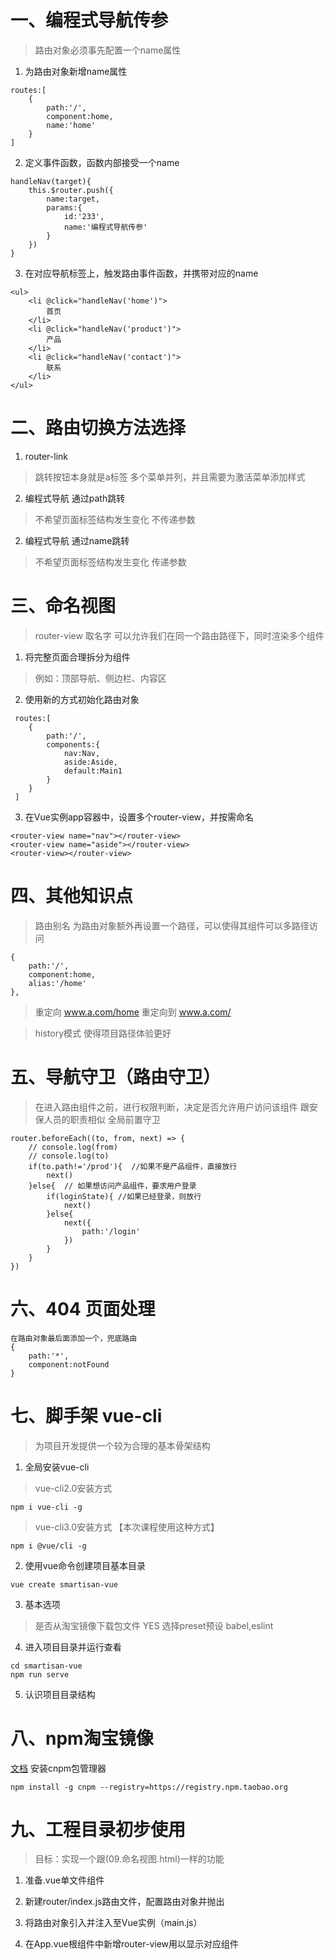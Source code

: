 # 一、编程式导航传参
> 路由对象必须事先配置一个name属性
1. 为路由对象新增name属性
```
routes:[
    {
        path:'/',
        component:home,
        name:'home'
    }
]
```

2. 定义事件函数，函数内部接受一个name
```
handleNav(target){
    this.$router.push({
        name:target,
        params:{
            id:'233',
            name:'编程式导航传参'
        }
    })
}
```

3. 在对应导航标签上，触发路由事件函数，并携带对应的name
```
<ul>
    <li @click="handleNav('home')">
        首页
    </li>
    <li @click="handleNav('product')">
        产品
    </li>
    <li @click="handleNav('contact')">
        联系
    </li>
</ul>
```


# 二、路由切换方法选择
1. router-link  
> 跳转按钮本身就是a标签 
> 多个菜单并列，并且需要为激活菜单添加样式

2. 编程式导航 通过path跳转
> 不希望页面标签结构发生变化
> 不传递参数

2. 编程式导航 通过name跳转
> 不希望页面标签结构发生变化
> 传递参数


# 三、命名视图
> router-view 取名字
> 可以允许我们在同一个路由路径下，同时渲染多个组件

1. 将完整页面合理拆分为组件
> 例如：顶部导航、侧边栏、内容区

2. 使用新的方式初始化路由对象
```
 routes:[
    {
        path:'/',
        components:{
            nav:Nav,
            aside:Aside,
            default:Main1
        }
    }
 ]
```

3. 在Vue实例app容器中，设置多个router-view，并按需命名
```
<router-view name="nav"></router-view>
<router-view name="aside"></router-view>
<router-view></router-view>
```

# 四、其他知识点
> 路由别名   为路由对象额外再设置一个路径，可以使得其组件可以多路径访问
```
{
    path:'/',
    component:home,
    alias:'/home'
},
```
> 重定向   www.a.com/home  重定向到   www.a.com/
   
> history模式  使得项目路径体验更好

# 五、导航守卫（路由守卫）
> 在进入路由组件之前，进行权限判断，决定是否允许用户访问该组件
> 跟安保人员的职责相似
全局前置守卫
```
router.beforeEach((to, from, next) => {
    // console.log(from)
    // console.log(to)
    if(to.path!='/prod'){  //如果不是产品组件，直接放行
        next()
    }else{  // 如果想访问产品组件，要求用户登录
        if(loginState){ //如果已经登录，则放行
            next()
        }else{
            next({
                path:'/login'
            })
        }
    }
})
```


# 六、404 页面处理
```
在路由对象最后面添加一个，兜底路由
{
    path:'*',
    component:notFound
}
```


# 七、脚手架 vue-cli
> 为项目开发提供一个较为合理的基本骨架结构

1. 全局安装vue-cli
> vue-cli2.0安装方式
```
npm i vue-cli -g
```
> vue-cli3.0安装方式 【本次课程使用这种方式】
```
npm i @vue/cli -g
```

2. 使用vue命令创建项目基本目录
```
vue create smartisan-vue
```

3. 基本选项  
> 是否从淘宝镜像下载包文件  YES
> 选择preset预设   babel,eslint

4. 进入项目目录并运行查看
```
cd smartisan-vue
npm run serve
```
5. 认识项目目录结构

# 八、npm淘宝镜像

[文档](http://npm.taobao.org/)
安装cnpm包管理器
```
npm install -g cnpm --registry=https://registry.npm.taobao.org
```

# 九、工程目录初步使用
> 目标：实现一个跟(09.命名视图.html)一样的功能
1. 准备.vue单文件组件

2. 新建router/index.js路由文件，配置路由对象并抛出

3. 将路由对象引入并注入至Vue实例（main.js）

4. 在App.vue根组件中新增router-view用以显示对应组件

